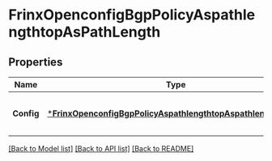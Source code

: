 # FrinxOpenconfigBgpPolicyAspathlengthtopAsPathLength

## Properties
Name | Type | Description | Notes
------------ | ------------- | ------------- | -------------
**Config** | [***FrinxOpenconfigBgpPolicyAspathlengthtopAspathlengthConfig**](frinx.openconfig.bgp.policy.aspathlengthtop.aspathlength.Config.md) | Optional[Configuration data for AS path length condition] REF:Optional.empty | [optional] [default to null]

[[Back to Model list]](../README.md#documentation-for-models) [[Back to API list]](../README.md#documentation-for-api-endpoints) [[Back to README]](../README.md)



